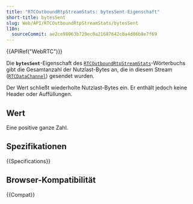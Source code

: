 ```yaml
---
title: "RTCOutboundRtpStreamStats: bytesSent-Eigenschaft"
short-title: bytesSent
slug: Web/API/RTCOutboundRtpStreamStats/bytesSent
l10n:
  sourceCommit: ae2ce98063b729ec0a21687642c0a4d06b8e7f69
---
```


{{APIRef("WebRTC")}}

Die **`bytesSent`**-Eigenschaft des [`RTCOutboundRtpStreamStats`](/de/docs/Web/API/RTCOutboundRtpStreamStats)-Wörterbuchs gibt die Gesamtanzahl der Nutzlast-Bytes an, die in diesem Stream ([`RTCDataChannel`](/de/docs/Web/API/RTCDataChannel)) gesendet wurden.

Der Wert schließt wiederholte Nutzlast-Bytes ein.
Er enthält jedoch keine Header oder Auffüllungen.

## Wert

Eine positive ganze Zahl.

## Spezifikationen

{{Specifications}}

## Browser-Kompatibilität

{{Compat}}
